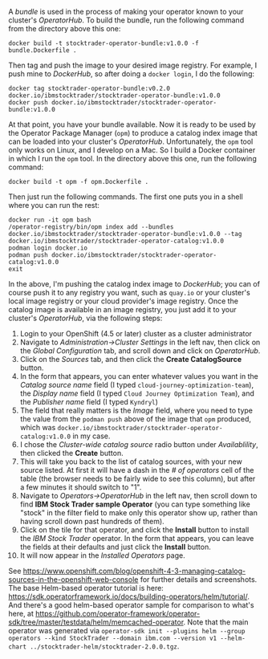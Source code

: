 A *bundle* is used in the process of making your operator known to your cluster's *OperatorHub*.  To build the bundle, run the following command from the directory above this one:
```
docker build -t stocktrader-operator-bundle:v1.0.0 -f bundle.Dockerfile .
```
Then tag and push the image to your desired image registry.  For example, I push mine to *DockerHub*, so after doing a `docker login`, I do the following:
```
docker tag stocktrader-operator-bundle:v0.2.0 docker.io/ibmstocktrader/stocktrader-operator-bundle:v1.0.0
docker push docker.io/ibmstocktrader/stocktrader-operator-bundle:v1.0.0
```
At that point, you have your bundle available.  Now it is ready to be used by the Operator Package Manager (`opm`) to produce a catalog index image that can be loaded into your cluster's *OperatorHub*.
Unfortunately, the `opm` tool only works on Linux, and I develop on a Mac.  So I build a Docker container in which I run the `opm` tool.  In the directory above this one, run the following command:
```
docker build -t opm -f opm.Dockerfile .
```
Then just run the following commands.  The first one puts you in a shell where you can run the rest:
```
docker run -it opm bash
/operator-registry/bin/opm index add --bundles docker.io/ibmstocktrader/stocktrader-operator-bundle:v1.0.0 --tag docker.io/ibmstocktrader/stocktrader-operator-catalog:v1.0.0
podman login docker.io
podman push docker.io/ibmstocktrader/stocktrader-operator-catalog:v1.0.0
exit
```
In the above, I'm pushing the catalog index image to *DockerHub*; you can of course push it to any registry you want, such as `quay.io` or your cluster's local image registry or your cloud provider's image registry.
Once the catalog image is available in an image registry, you just add it to your cluster's *OperatorHub*, via the following steps:
1. Login to your OpenShift (4.5 or later) cluster as a cluster administrator
2. Navigate to *Administration->Cluster Settings* in the left nav, then click on the *Global Configuration* tab, and scroll down and click on *OperatorHub*.
3. Click on the *Sources* tab, and then click the **Create CatalogSource** button.
4. In the form that appears, you can enter whatever values you want in the *Catalog source name* field (I typed `cloud-journey-optimization-team`), the *Display name* field (I typed `Cloud Journey Optimization Team`), and the *Publisher name* field (I typed `Kyndryl`)
5. The field that really matters is the *Image* field, where you need to type the value from the `podman push` above of the image that `opm` produced, which was `docker.io/ibmstocktrader/stocktrader-operator-catalog:v1.0.0` in my case.
6. I chose the *Cluster-wide catalog source* radio button under *Availablility*, then clicked the **Create** button.
7. This will take you back to the list of catalog sources, with your new source listed.  At first it will have a dash in the *# of operators* cell of the table (the browser needs to be fairly wide to see this column), but after a few minutes it should switch to "1".
8. Navigate to *Operators->OperatorHub* in the left nav, then scroll down to find **IBM Stock Trader sample Operator** (you can type something like "stock" in the filter field to make only this operator show up, rather than having scroll down past hundreds of them).
9. Click on the tile for that operator, and click the **Install** button to install the *IBM Stock Trader* operator.  In the form that appears, you can leave the fields at their defaults and just click the **Install** button.
10. It will now appear in the *Installed Operators* page. 

See https://www.openshift.com/blog/openshift-4-3-managing-catalog-sources-in-the-openshift-web-console for further details and screenshots.  The base Helm-based operator tutorial is here: https://sdk.operatorframework.io/docs/building-operators/helm/tutorial/.  And there's a good helm-based operator sample for comparison to what's here, at https://github.com/operator-framework/operator-sdk/tree/master/testdata/helm/memcached-operator.  Note that the main operator was generated via `operator-sdk init --plugins helm --group operators --kind StockTrader --domain ibm.com --version v1 --helm-chart ../stocktrader-helm/stocktrader-2.0.0.tgz`.
